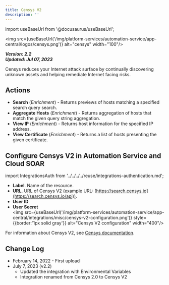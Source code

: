 ```yaml
---
title: Censys V2
description: ''
---
```

import useBaseUrl from '@docusaurus/useBaseUrl';

<img src={useBaseUrl('/img/platform-services/automation-service/app-central/logos/censys.png')} alt="censys" width="100"/>

***Version: 2.2  
Updated: Jul 07, 2023***

Censys reduces your Internet attack surface by continually discovering unknown assets and helping remediate Internet facing risks.   

## Actions

* **Search** (*Enrichment*) - Returns previews of hosts matching a specified search query search.
* **Aggregate Hosts** (*Enrichment*) - Returns aggregation of hosts that match the given query string aggregation.
* **View IP** (*Enrichment*) - Returns host information for the specified IP address.
* **View Certificate** (*Enrichment*) - Returns a list of hosts presenting the given certificate.

## Configure Censys V2 in Automation Service and Cloud SOAR

import IntegrationsAuth from '../../../../reuse/integrations-authentication.md';

<IntegrationsAuth/>

   * **Label**. Name of the resource.
   * **URL**. URL of Censys V2 (example URL: [https://search.censys.io](https://search.censys.io/api)).
   * **User ID**
   * **User Secret** <br/><img src={useBaseUrl('/img/platform-services/automation-service/app-central/integrations/misc/censys-v2-configuration.png')} style={{border:'1px solid gray'}} alt="Censys V2 configuration" width="400"/>

For information about Censys V2, see [Censys documentation](https://docs.censys.com/docs).

## Change Log

* February 14, 2022 - First upload
* July 7, 2023 (v2.2)
	+ Updated the integration with Environmental Variables
	+ Integration renamed from Censys 2.0 to Censys V2
